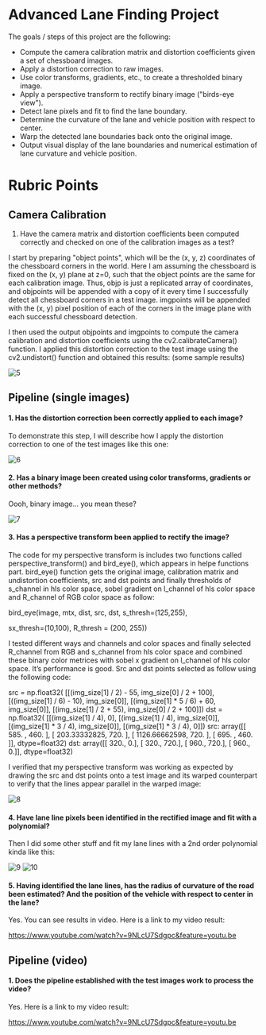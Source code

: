 # Advanced Lane Finding Project

The goals / steps of this project are the following:
- Compute the camera calibration matrix and distortion coefficients given a set of chessboard images.
- Apply a distortion correction to raw images.
- Use color transforms, gradients, etc., to create a thresholded binary image.
- Apply a perspective transform to rectify binary image ("birds-eye view").
- Detect lane pixels and fit to find the lane boundary.
- Determine the curvature of the lane and vehicle position with respect to center.
- Warp the detected lane boundaries back onto the original image.
- Output visual display of the lane boundaries and numerical estimation of lane curvature and vehicle position.

# Rubric Points
## Camera Calibration

1. Have the camera matrix and distortion coefficients been computed correctly and checked on one of the calibration images as a test?

I start by preparing "object points", which will be the (x, y, z) coordinates of the chessboard corners in the world. Here I am assuming the chessboard is fixed on the (x, y) plane at z=0, such that the object points are the same for each calibration image. Thus, objp is just a replicated array of coordinates, and objpoints will be appended with a copy of it every time I successfully detect all chessboard corners in a test image. imgpoints will be appended with the (x, y) pixel position of each of the corners in the image plane with each successful chessboard detection.

I then used the output objpoints and imgpoints to compute the camera calibration and distortion coefficients using the cv2.calibrateCamera() function. I applied this distortion correction to the test image using the cv2.undistort() function and obtained this results: (some sample results)


![5](https://user-images.githubusercontent.com/24753756/33593278-ffc6fa8c-d9a3-11e7-80f6-dee3757e0e87.PNG)


## Pipeline (single images)

#### 1. Has the distortion correction been correctly applied to each image? 

To demonstrate this step, I will describe how I apply the distortion correction to one of the test images like this one:

![6](https://user-images.githubusercontent.com/24753756/33593279-ffe9bbee-d9a3-11e7-8738-fe546ffb3602.PNG)

#### 2. Has a binary image been created using color transforms, gradients or other methods?

Oooh, binary image... you mean these?

![7](https://user-images.githubusercontent.com/24753756/33593280-001463ee-d9a4-11e7-9581-139620b0ee46.PNG)

#### 3. Has a perspective transform been applied to rectify the image?

The code for my perspective transform is includes two functions called perspective_transform() and bird_eye(), which appears in helpe functions part. bird_eye() function gets the original image, calibration matrix and undistortion coefficients, src and dst points and finally thresholds of s_channel in hls color space, sobel gradient on l_channel of hls color space and R_channel of RGB color space as follow:

bird_eye(image, mtx, dist, src, dst, s_thresh=(125,255),

sx_thresh=(10,100), R_thresh = (200, 255))

I tested different ways and channels and color spaces and finally selected R_channel from RGB and s_channel from hls color space and combined these binary color metrices with sobel x gradient on l_channel of hls color space. It’s performance is good. Src and dst points selected as follow using the following code:

src = np.float32(
[[(img_size[1] / 2) - 55, img_size[0] / 2 + 100],
[((img_size[1] / 6) - 10), img_size[0]],
[(img_size[1] * 5 / 6) + 60, img_size[0]],
[(img_size[1] / 2 + 55), img_size[0] / 2 + 100]])
dst = np.float32(
[[(img_size[1] / 4), 0],
[(img_size[1] / 4), img_size[0]],
[(img_size[1] * 3 / 4), img_size[0]],
[(img_size[1] * 3 / 4), 0]])
src:
array([[ 585. , 460. ],
 [ 203.33332825, 720. ],
 [ 1126.66662598, 720. ],
 [ 695. , 460. ]], dtype=float32)
dst:
array([[ 320., 0.],
 [ 320., 720.],
 [ 960., 720.],
 [ 960., 0.]], dtype=float32)
 
I verified that my perspective transform was working as expected by drawing the src and dst points onto a test image and its warped counterpart to verify that the lines appear parallel in the warped image:

![8](https://user-images.githubusercontent.com/24753756/33593282-0037582c-d9a4-11e7-91b9-c9aedea7c410.PNG)

#### 4. Have lane line pixels been identified in the rectified image and fit with a polynomial?

Then I did some other stuff and fit my lane lines with a 2nd order polynomial kinda like this:

![9](https://user-images.githubusercontent.com/24753756/33593283-005c3bba-d9a4-11e7-88e6-fa2320939550.PNG)
![10](https://user-images.githubusercontent.com/24753756/33593284-0084f690-d9a4-11e7-8c51-07feb9342339.PNG)

#### 5. Having identified the lane lines, has the radius of curvature of the road been estimated? And the position of the vehicle with respect to center in the lane?

Yes. You can see results in video. Here is a link to my video result:

https://www.youtube.com/watch?v=9NLcU7Sdgpc&feature=youtu.be

## Pipeline (video)

#### 1. Does the pipeline established with the test images work to process the video?

Yes. Here is a link to my video result:

https://www.youtube.com/watch?v=9NLcU7Sdgpc&feature=youtu.be
